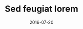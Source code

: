 ---
layout: post
title: Sed feugiat lorem
date: 2016-07-20
tagline: Lorem ipsum dolor sit amet, consectetur adipiscing vehicula id nulla dignissim dapibus ultrices.
image: images/pic07.jpg
category: blog
---